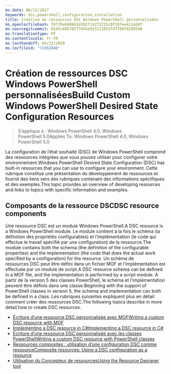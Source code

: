 ```yaml
---
ms.date: 06/12/2017
keywords: dsc,powershell,configuration,installation
title: Création de ressources DSC Windows PowerShell personnalisées
ms.openlocfilehash: f0f35e8d0083d302f142f2215c9f28fee411eb07
ms.sourcegitcommit: 6545c60578f7745be015111052fd7769f8289296
ms.translationtype: HT
ms.contentlocale: fr-FR
ms.lasthandoff: 04/22/2020
ms.locfileid: "71952846"
---
```

# <a name="build-custom-windows-powershell-desired-state-configuration-resources"></a><span data-ttu-id="e37d3-103">Création de ressources DSC Windows PowerShell personnalisées</span><span class="sxs-lookup"><span data-stu-id="e37d3-103">Build Custom Windows PowerShell Desired State Configuration Resources</span></span>

> <span data-ttu-id="e37d3-104">S’applique à : Windows PowerShell 4.0, Windows PowerShell 5.0</span><span class="sxs-lookup"><span data-stu-id="e37d3-104">Applies To: Windows PowerShell 4.0, Windows PowerShell 5.0</span></span>

<span data-ttu-id="e37d3-105">La configuration de l’état souhaité (DSC) de Windows PowerShell comprend des ressources intégrées que vous pouvez utiliser pour configurer votre environnement.</span><span class="sxs-lookup"><span data-stu-id="e37d3-105">Windows PowerShell Desired State Configuration (DSC) has built-in resources that you can use to configure your environment.</span></span> <span data-ttu-id="e37d3-106">Cette rubrique constitue une présentation du développement de ressources et fournit des liens vers des rubriques contenant des informations spécifiques et des exemples.</span><span class="sxs-lookup"><span data-stu-id="e37d3-106">This topic provides an overview of developing resources and links to topics with specific information and examples.</span></span>

## <a name="dsc-resource-components"></a><span data-ttu-id="e37d3-107">Composants de la ressource DSC</span><span class="sxs-lookup"><span data-stu-id="e37d3-107">DSC resource components</span></span>

<span data-ttu-id="e37d3-108">Une ressource DSC est un module Windows PowerShell.</span><span class="sxs-lookup"><span data-stu-id="e37d3-108">A DSC resource is a Windows PowerShell module.</span></span> <span data-ttu-id="e37d3-109">Le module contient à la fois le schéma (la définition des propriétés configurables) et l’implémentation (le code qui effectue le travail spécifié par une configuration) de la ressource.</span><span class="sxs-lookup"><span data-stu-id="e37d3-109">The module contains both the schema (the definition of the configurable properties) and the implementation (the code that does the actual work specified by a configuration) for the resource.</span></span> <span data-ttu-id="e37d3-110">Un schéma de ressources DSC peut être défini dans un fichier MOF et l’implémentation est effectuée par un module de script.</span><span class="sxs-lookup"><span data-stu-id="e37d3-110">A DSC resource schema can be defined in a MOF file, and the implementation is performed by a script module.</span></span> <span data-ttu-id="e37d3-111">À partir de la version 5 des classes PowerShell, le schéma et l’implémentation peuvent être définis dans une classe.</span><span class="sxs-lookup"><span data-stu-id="e37d3-111">Beginning with the support of PowerShell classes in version 5, the schema and implementation can both be defined in a class.</span></span> <span data-ttu-id="e37d3-112">Les rubriques suivantes expliquent plus en détail comment créer des ressources DSC.</span><span class="sxs-lookup"><span data-stu-id="e37d3-112">The following topics describe in more detail how to create DSC resources.</span></span>

* [<span data-ttu-id="e37d3-113">Écriture d’une ressource DSC personnalisée avec MOF</span><span class="sxs-lookup"><span data-stu-id="e37d3-113">Writing a custom DSC resource with MOF</span></span>](authoringResourceMOF.md)
* [<span data-ttu-id="e37d3-114">Implementing a DSC resource in C#</span><span class="sxs-lookup"><span data-stu-id="e37d3-114">Implementing a DSC resource in C#</span></span>](authoringResourceMofCS.md)
* [<span data-ttu-id="e37d3-115">Écriture d’une ressource DSC personnalisée avec les classes PowerShell</span><span class="sxs-lookup"><span data-stu-id="e37d3-115">Writing a custom DSC resource with PowerShell classes</span></span>](authoringResourceClass.md)
* [<span data-ttu-id="e37d3-116">Ressources composites : utilisation d’une configuration DSC comme ressource</span><span class="sxs-lookup"><span data-stu-id="e37d3-116">Composite resources: Using a DSC configuration as a resource</span></span>](authoringResourceComposite.md)
* [<span data-ttu-id="e37d3-117">Utilisation du Concepteur de ressources</span><span class="sxs-lookup"><span data-stu-id="e37d3-117">Using the Resource Designer tool</span></span>](authoringResourceMofDesigner.md)
